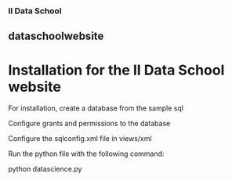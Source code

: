 ### II Data School

## dataschoolwebsite


# Installation for the II Data School website

For installation, create a database from the sample sql

Configure grants and permissions to the database

Configure the sqlconfig.xml file in views/xml

Run the python file with the following command:

python datascience.py

